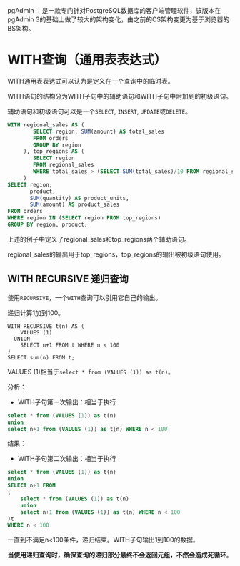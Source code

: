 pgAdmin ：是一款专门针对PostgreSQL数据库的客户端管理软件，该版本在pgAdmin 3的基础上做了较大的架构变化，由之前的CS架构变更为基于浏览器的BS架构。



# WITH查询（通用表表达式）



WITH通用表表达式可以认为是定义在一个查询中的临时表。



WITH语句的结构分为WITH子句中的辅助语句和WITH子句中附加到的初级语句。



辅助语句和初级语句可以是一个`SELECT`,  `INSERT`, `UPDATE`或`DELETE`。



```sql
WITH regional_sales AS (
        SELECT region, SUM(amount) AS total_sales
        FROM orders
        GROUP BY region
     ), top_regions AS (
        SELECT region
        FROM regional_sales
        WHERE total_sales > (SELECT SUM(total_sales)/10 FROM regional_sales)
     )
SELECT region,
       product,
       SUM(quantity) AS product_units,
       SUM(amount) AS product_sales
FROM orders
WHERE region IN (SELECT region FROM top_regions)
GROUP BY region, product;
```



上述的例子中定义了regional_sales和top_regions两个辅助语句。



regional_sales的输出用于top_regions，top_regions的输出被初级语句使用。



## WITH RECURSIVE 递归查询



使用`RECURSIVE`，一个`WITH`查询可以引用它自己的输出。



递归计算1加到100。



```plain
WITH RECURSIVE t(n) AS (
    VALUES (1)
  UNION
    SELECT n+1 FROM t WHERE n < 100
)
SELECT sum(n) FROM t;
```



VALUES (1)相当于`select * from (VALUES (1)) as t(n)`。





分析：



- WITH子句第一次输出：相当于执行



```sql
select * from (VALUES (1)) as t(n)
union
select n+1 from (VALUES (1)) as t(n) WHERE n < 100
```



结果：





- WITH子句第二次输出：相当于执行



```sql
select * from (VALUES (1)) as t(n)
union
SELECT n+1 FROM 
(
	select * from (VALUES (1)) as t(n)
	union
	select n+1 from (VALUES (1)) as t(n) WHERE n < 100
)t 
WHERE n < 100
```





一直到不满足n<100条件，递归结束。WITH子句输出1到100的数据。



**当使用递归查询时，确保查询的递归部分最终不会返回元组，不然会造成死循环**。